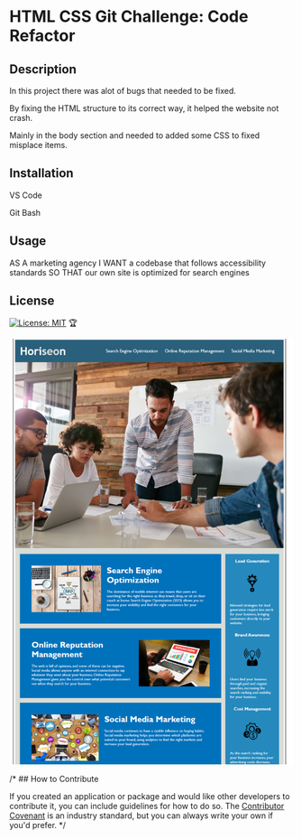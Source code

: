 # HTML CSS Git Challenge: Code Refactor

## Description

In this project there was alot of bugs that needed to be fixed.

By fixing the HTML structure to its correct way, it helped the website not crash. 

Mainly in the body section and needed to added some CSS to fixed misplace items.




## Installation

VS Code 

Git Bash 

## Usage

AS A marketing agency
I WANT a codebase that follows accessibility standards
SO THAT our own site is optimized for search engines



## License

[![License: MIT](https://img.shields.io/badge/License-MIT-yellow.svg)](https://opensource.org/licenses/MIT)
🏆


![alt text](assets/images/homework-challenge-1.png)


/*  ## How to Contribute

If you created an application or package and would like other developers to contribute it, you can include guidelines for how to do so. The [Contributor Covenant](https://www.contributor-covenant.org/) is an industry standard, but you can always write your own if you'd prefer. */

